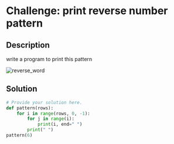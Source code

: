 # Challenge: print reverse number pattern

## Description

write a program to print this pattern

![reverse_word](https://github.com/user-attachments/assets/032bb33b-3c86-4934-baae-324e0eb54699)


## Solution

```python
# Provide your solution here.
def pattern(rows):
    for i in range(rows, 0, -1):
        for j in range(i):
            print(i, end=" ")
        print(" ")
pattern(6)


    



